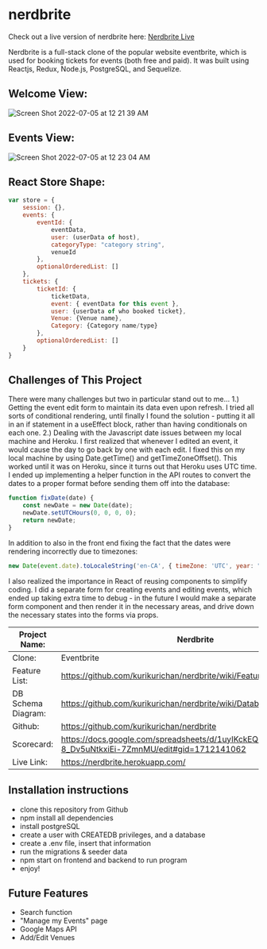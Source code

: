 # nerdbrite

Check out a live version of nerdbrite here: [Nerdbrite Live](https://nerdbrite.herokuapp.com/)

Nerdbrite is a full-stack clone of the popular website eventbrite, which is used for booking tickets for events (both free and paid). It was built using Reactjs, Redux, Node.js, PostgreSQL, and Sequelize.

## Welcome View:
![Screen Shot 2022-07-05 at 12 21 39 AM](https://user-images.githubusercontent.com/8907997/177274368-a419cb23-1980-4980-bdaf-bebf7bd2a7e1.png)

## Events View:
![Screen Shot 2022-07-05 at 12 23 04 AM](https://user-images.githubusercontent.com/8907997/177274571-4d78f56c-1217-45cc-ae84-28b96bea950e.png)

## React Store Shape:
```javascript
var store = {
    session: {},
    events: {
        eventId: {
            eventData,
            user: (userData of host),
            categoryType: "category string",
            venueId
        },
        optionalOrderedList: []
    },
    tickets: {
        ticketId: {
            ticketData,
            event: { eventData for this event },
            user: {userData of who booked ticket},
            Venue: {Venue name},
            Category: {Category name/type}
        },
        optionalOrderedList: []
    }
}
```
## Challenges of This Project

There were many challenges but two in particular stand out to me...
1.) Getting the event edit form to maintain its data even upon refresh. I tried all sorts of conditional rendering, until finally I found the solution - putting it all in an if statement in a useEffect block, rather than having conditionals on each one.
2.) Dealing with the Javascript date issues between my local machine and Heroku. I first realized that whenever I edited an event, it would cause the day to go back by one with each edit. I fixed this on my local machine by using Date.getTime() and getTimeZoneOffset(). This worked until it was on Heroku, since it turns out that Heroku uses UTC time. I ended up implementing a helper function in the API routes to convert the dates to a proper format before sending them off into the database: 
```javascript
function fixDate(date) {
    const newDate = new Date(date);
    newDate.setUTCHours(0, 0, 0, 0);
    return newDate;
}
```
In addition to also in the front end fixing the fact that the dates were rendering incorrectly due to timezones: 
```javascript
new Date(event.date).toLocaleString('en-CA', { timeZone: 'UTC', year: "numeric", month: "numeric", day: "numeric" })
```
I also realized the importance in React of reusing components to simplify coding. I did a separate form for creating events and editing events, which ended up taking extra time to debug - in the future I would make a separate form component and then render it in the necessary areas, and drive down the necessary states into the forms via props. 

Project Name: | Nerdbrite
-- | --
Clone: | Eventbrite
Feature List: | https://github.com/kurikurichan/nerdbrite/wiki/Features-List
DB Schema Diagram: | https://github.com/kurikurichan/nerdbrite/wiki/Database-Schema
Github: | https://github.com/kurikurichan/nerdbrite
Scorecard: | https://docs.google.com/spreadsheets/d/1uyIKckEQB1SsAg2inK3vy2-8_Dv5uNtkxiEi-7ZmnMU/edit#gid=1712141062
Live Link: | https://nerdbrite.herokuapp.com/

## Installation instructions
* clone this repository from Github
* npm install all dependencies
* install postgreSQL
* create a user with CREATEDB privileges, and a database
* create a .env file, insert that information
* run the migrations & seeder data
* npm start on frontend and backend to run program
* enjoy!


## Future Features
* Search function
* "Manage my Events" page
* Google Maps API
* Add/Edit Venues
